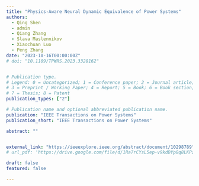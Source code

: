 ```yaml
---
title: "Physics-Aware Neural Dynamic Equivalence of Power Systems"
authors:
  - Qing Shen
  - admin
  - Qiang Zhang
  - Slava Maslennikov
  - Xiaochuan Luo
  - Peng Zhang
date: "2023-10-16T00:00:00Z"
# doi: "10.1109/TPWRS.2023.3328162"


# Publication type.
# Legend: 0 = Uncategorized; 1 = Conference paper; 2 = Journal article;
# 3 = Preprint / Working Paper; 4 = Report; 5 = Book; 6 = Book section;
# 7 = Thesis; 8 = Patent
publication_types: ["2"]

# Publication name and optional abbreviated publication name.
publication: "IEEE Transactions on Power Systems"
publication_short: "IEEE Transactions on Power Systems"

abstract: ""


external_link: "https://ieeexplore.ieee.org/abstract/document/10298789"
# url_pdf: 'https://drive.google.com/file/d/1Ra7rCYsL5ep-v9kdDYp8q8LKPzd_YN7W/view?usp=drive_link'

draft: false
featured: false

---
```




